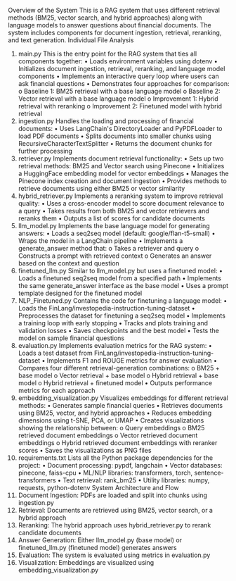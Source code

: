 Overview of the System
This is a RAG system that uses different retrieval methods (BM25, vector search, and hybrid approaches) along with language models to answer questions about financial documents. The system includes components for document ingestion, retrieval, reranking, and text generation.
Individual File Analysis
1. main.py
This is the entry point for the RAG system that ties all components together:
•	Loads environment variables using dotenv
•	Initializes document ingestion, retrieval, reranking, and language model components
•	Implements an interactive query loop where users can ask financial questions
•	Demonstrates four approaches for comparison: 
o	Baseline 1: BM25 retrieval with a base language model
o	Baseline 2: Vector retrieval with a base language model
o	Improvement 1: Hybrid retrieval with reranking
o	Improvement 2: Finetuned model with hybrid retrieval
2. ingestion.py
Handles the loading and processing of financial documents:
•	Uses LangChain's DirectoryLoader and PyPDFLoader to load PDF documents
•	Splits documents into smaller chunks using RecursiveCharacterTextSplitter
•	Returns the document chunks for further processing
3. retriever.py
Implements document retrieval functionality:
•	Sets up two retrieval methods: BM25 and Vector search using Pinecone
•	Initializes a HuggingFace embedding model for vector embeddings
•	Manages the Pinecone index creation and document ingestion
•	Provides methods to retrieve documents using either BM25 or vector similarity
4. hybrid_retriever.py
Implements a reranking system to improve retrieval quality:
•	Uses a cross-encoder model to score document relevance to a query
•	Takes results from both BM25 and vector retrievers and reranks them
•	Outputs a list of scores for candidate documents
5. llm_model.py
Implements the base language model for generating answers:
•	Loads a seq2seq model (default: google/flan-t5-small)
•	Wraps the model in a LangChain pipeline
•	Implements a generate_answer method that: 
o	Takes a retriever and query
o	Constructs a prompt with retrieved context
o	Generates an answer based on the context and question
6. finetuned_llm.py
Similar to llm_model.py but uses a finetuned model:
•	Loads a finetuned seq2seq model from a specified path
•	Implements the same generate_answer interface as the base model
•	Uses a prompt template designed for the finetuned model
7. NLP_Finetuned.py
Contains the code for finetuning a language model:
•	Loads the FinLang/investopedia-instruction-tuning-dataset
•	Preprocesses the dataset for finetuning a seq2seq model
•	Implements a training loop with early stopping
•	Tracks and plots training and validation losses
•	Saves checkpoints and the best model
•	Tests the model on sample financial questions
8. evaluation.py
Implements evaluation metrics for the RAG system:
•	Loads a test dataset from FinLang/investopedia-instruction-tuning-dataset
•	Implements F1 and ROUGE metrics for answer evaluation
•	Compares four different retrieval-generation combinations: 
o	BM25 + base model
o	Vector retrieval + base model
o	Hybrid retrieval + base model
o	Hybrid retrieval + finetuned model
•	Outputs performance metrics for each approach
9. embedding_visualization.py
Visualizes embeddings for different retrieval methods:
•	Generates sample financial queries
•	Retrieves documents using BM25, vector, and hybrid approaches
•	Reduces embedding dimensions using t-SNE, PCA, or UMAP
•	Creates visualizations showing the relationship between: 
o	Query embeddings
o	BM25 retrieved document embeddings
o	Vector retrieved document embeddings
o	Hybrid retrieved document embeddings with reranker scores
•	Saves the visualizations as PNG files
10. requirements.txt
Lists all the Python package dependencies for the project:
•	Document processing: pypdf, langchain
•	Vector databases: pinecone, faiss-cpu
•	ML/NLP libraries: transformers, torch, sentence-transformers
•	Text retrieval: rank_bm25
•	Utility libraries: numpy, requests, python-dotenv
System Architecture and Flow
1.	Document Ingestion: PDFs are loaded and split into chunks using ingestion.py
2.	Retrieval: Documents are retrieved using BM25, vector search, or a hybrid approach
3.	Reranking: The hybrid approach uses hybrid_retriever.py to rerank candidate documents
4.	Answer Generation: Either llm_model.py (base model) or finetuned_llm.py (finetuned model) generates answers
5.	Evaluation: The system is evaluated using metrics in evaluation.py
6.	Visualization: Embeddings are visualized using embedding_visualization.py

